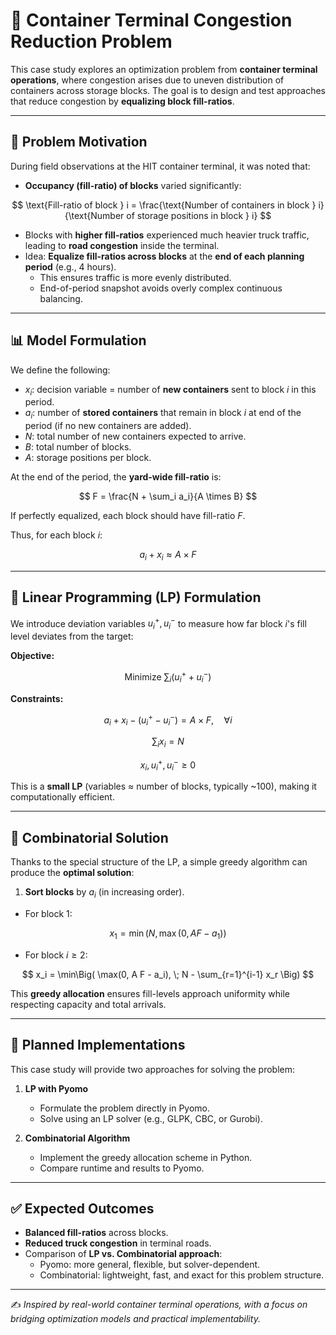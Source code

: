 # 🚢 Container Terminal Congestion Reduction Problem

This case study explores an optimization problem from **container terminal operations**, where congestion arises due to uneven distribution of containers across storage blocks. The goal is to design and test approaches that reduce congestion by **equalizing block fill-ratios**.

---

## 📌 Problem Motivation

During field observations at the HIT container terminal, it was noted that:

- **Occupancy (fill-ratio) of blocks** varied significantly:

$$
\text{Fill-ratio of block } i = \frac{\text{Number of containers in block } i}{\text{Number of storage positions in block } i}
$$

- Blocks with **higher fill-ratios** experienced much heavier truck traffic, leading to **road congestion** inside the terminal.  
- Idea: **Equalize fill-ratios across blocks** at the **end of each planning period** (e.g., 4 hours).  
  - This ensures traffic is more evenly distributed.  
  - End-of-period snapshot avoids overly complex continuous balancing.

---

## 📊 Model Formulation

We define the following:

- $x_i$: decision variable = number of **new containers** sent to block $i$ in this period.  
- $a_i$: number of **stored containers** that remain in block $i$ at end of the period (if no new containers are added).  
- $N$: total number of new containers expected to arrive.  
- $B$: total number of blocks.  
- $A$: storage positions per block.  

At the end of the period, the **yard-wide fill-ratio** is:

$$
F = \frac{N + \sum_i a_i}{A \times B}
$$

If perfectly equalized, each block should have fill-ratio $F$.  

Thus, for each block $i$:

$$
a_i + x_i \approx A \times F
$$

---

## 🧮 Linear Programming (LP) Formulation

We introduce deviation variables $u_i^+, u_i^-$ to measure how far block $i$'s fill level deviates from the target:

**Objective:**  

$$
\text{Minimize } \sum_i (u_i^+ + u_i^-)
$$

**Constraints:**  

$$
a_i + x_i - (u_i^+ - u_i^-) = A \times F, \quad \forall i
$$  

$$
\sum_i x_i = N
$$  

$$
x_i, u_i^+, u_i^- \ge 0
$$

This is a **small LP** (variables ≈ number of blocks, typically ~100), making it computationally efficient.

---

## 🔢 Combinatorial Solution

Thanks to the special structure of the LP, a simple greedy algorithm can produce the **optimal solution**:

1. **Sort blocks** by $a_i$ (in increasing order).  
- For block $1$:

$$
x_1 = \min\big(N, \max(0, A F - a_1)\big)
$$

- For block $i \ge 2$:

$$
x_i = \min\Big( \max(0, A F - a_i), \; N - \sum_{r=1}^{i-1} x_r \Big)
$$

This **greedy allocation** ensures fill-levels approach uniformity while respecting capacity and total arrivals.

---

## 🚀 Planned Implementations

This case study will provide two approaches for solving the problem:

1. **LP with Pyomo**  
   - Formulate the problem directly in Pyomo.  
   - Solve using an LP solver (e.g., GLPK, CBC, or Gurobi).  

2. **Combinatorial Algorithm**  
   - Implement the greedy allocation scheme in Python.  
   - Compare runtime and results to Pyomo.

---

## ✅ Expected Outcomes

- **Balanced fill-ratios** across blocks.  
- **Reduced truck congestion** in terminal roads.  
- Comparison of **LP vs. Combinatorial approach**:  
  - Pyomo: more general, flexible, but solver-dependent.  
  - Combinatorial: lightweight, fast, and exact for this problem structure.

---

✍️ *Inspired by real-world container terminal operations, with a focus on bridging optimization models and practical implementability.*
